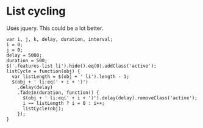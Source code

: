 # List cycling
Uses jquery. This could be a lot better.

    var i, j, k, delay, duration, interval;
    i = 0;
    j = 0;
    delay = 5000;
    duration = 500;
    $('.features-list li').hide().eq(0).addClass('active');
    listCycle = function(obj) {
      var listLength = $(obj + ' li').length - 1;
      $(obj + ' li:eq(' + i + ')')
        .delay(delay)
        .fadeIn(duration, function() {
          $(obj + ' li:eq(' + i + ')').delay(delay).removeClass('active');
          i == listLength ? i = 0 : i++;
          listCycle(obj);
        });
    }
